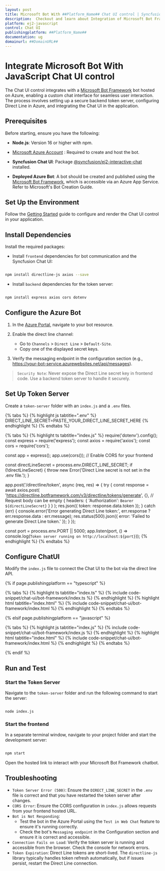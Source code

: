 ```yaml
---
layout: post
title: Microsoft Bot With ##Platform_Name## Chat UI control | Syncfusion
description:  Checkout and learn about Integration of Microsoft Bot Framework With ##Platform_Name## Chat UI control of Syncfusion Essential JS 2 and more details.
platform: ej2-javascript
control: Chat UI
publishingplatform: ##Platform_Name##
documentation: ug
domainurl: ##DomainURL##
---
```


# Integrate Microsoft Bot With JavaScript Chat UI control

The Chat UI control integrates with a [Microsoft Bot Framework](https://learn.microsoft.com/en-us/azure/bot-service/bot-builder-basics?view=azure-bot-service-4.0) bot hosted on Azure, enabling a custom chat interface for seamless user interaction. The process involves setting up a secure backend token server, configuring Direct Line in Azure, and integrating the Chat UI in the application.

## Prerequisites

Before starting, ensure you have the following:

* **Node.js**: Version 16 or higher with npm.

* [Microsoft Azure Account](https://portal.azure.com/#home) : Required to create and host the bot.

* **Syncfusion Chat UI**: Package [@syncfusion/ej2-interactive-chat](https://www.npmjs.com/package/@syncfusion/ej2-interactive-chat) installed.

* **Deployed Azure Bot**: A bot should be created and published using the [Microsoft Bot Framework](https://learn.microsoft.com/en-us/azure/bot-service/bot-builder-basics?view=azure-bot-service-4.0), which is accessible via an Azure App Service. Refer to Microsoft's Bot Creation Guide.

## Set Up the Environment

Follow the [Getting Started](../getting-started) guide to configure and render the Chat UI control in your application.

## Install Dependencies

Install the required packages:

* Install `frontend` dependencies for bot communication and the Syncfusion Chat UI:


```bash

npm install directline-js axios --save

```

* Install `backend` dependencies for the token server:

```bash

npm install express axios cors dotenv

```

## Configure the Azure Bot

1. In the [Azure Portal](https://portal.azure.com/#home), navigate to your bot resource.

2. Enable the direct line channel:
    * Go to `Channels` > `Direct Line` > `Default-Site`.
    * Copy one of the displayed secret keys.

3. Verify the messaging endpoint in the configuration section (e.g., https://your-bot-service.azurewebsites.net/api/messages).

> `Security Note`: Never expose the Direct Line secret key in frontend code. Use a backend token server to handle it securely.

##  Set Up Token Server

Create a `token-server` folder with an `index.js` and a `.env` files.

{% tabs %}
{% highlight js tabtitle=".env" %}
DIRECT_LINE_SECRET=PASTE_YOUR_DIRECT_LINE_SECRET_HERE
{% endhighlight %}
{% endtabs %}

{% tabs %}
{% highlight ts tabtitle="index.js" %}
require('dotenv').config();
const express = require('express');
const axios = require('axios');
const cors = require('cors');

const app = express();
app.use(cors()); // Enable CORS for your frontend

const directLineSecret = process.env.DIRECT_LINE_SECRET;
if (!directLineSecret) {
    throw new Error('Direct Line secret is not set in the .env file.');
}

app.post('/directline/token', async (req, res) => {
    try {
        const response = await axios.post(
            'https://directline.botframework.com/v3/directline/tokens/generate',
            {}, // Request body can be empty
            {
                headers: {
                    'Authorization': `Bearer ${directLineSecret}`
                }
            }
        );
        res.json({ token: response.data.token });
    } catch (err) {
        console.error('Error generating Direct Line token:', err.response ? err.response.data : err.message);
        res.status(500).json({ error: 'Failed to generate Direct Line token.' });
    }
});

const port = process.env.PORT || 5000;
app.listen(port, () => console.log(`Token server running on http://localhost:${port}`));
{% endhighlight %}
{% endtabs %}

## Configure ChatUI

Modify the `index.js` file to connect the Chat UI to the bot via the direct line API.

{% if page.publishingplatform == "typescript" %}

{% tabs %}
{% highlight ts tabtitle="index.ts" %}
{% include code-snippet/chat-ui/bot-framework/index.ts %}
{% endhighlight %}
{% highlight html tabtitle="index.html" %}
{% include code-snippet/chat-ui/bot-framework/index.html %}
{% endhighlight %}
{% endtabs %}       

{% elsif page.publishingplatform == "javascript" %}

{% tabs %}
{% highlight js tabtitle="index.js" %}
{% include code-snippet/chat-ui/bot-framework/index.js %}
{% endhighlight %}
{% highlight html tabtitle="index.html" %}
{% include code-snippet/chat-ui/bot-framework/index.html %}
{% endhighlight %}
{% endtabs %}

{% endif %}

## Run and Test

### Start the Token Server

Navigate to the `token-server` folder and run the following command to start the server:

```bash

node index.js

```

### Start the frontend

In a separate terminal window, navigate to your project folder and start the development server:

```bash

npm start

```
Open the hosted link to interact with your Microsoft Bot Framework chatbot.

## Troubleshooting

* `Token Server Error (500)`: Ensure the `DIRECT_LINE_SECRET` in the `.env` file is correct and that you have restarted the token server after changes.
* `CORS Error`: Ensure the CORS configuration in `index.js` allows requests from your frontend hosted URL.
* `Bot is Not Responding`:
  - Test the bot in the Azure Portal using the `Test in Web Chat` feature to ensure it's running correctly.
  - Check the bot's `Messaging endpoint` in the Configuration section and ensure it is correct and accessible.
* `Connection Fails on Load`: Verify the token server is running and accessible from the browser. Check the console for network errors.
* `Token Expiration`: Direct Line tokens are short-lived. The `directline-js` library typically handles token refresh automatically, but if issues persist, restart the Direct Line connection.
